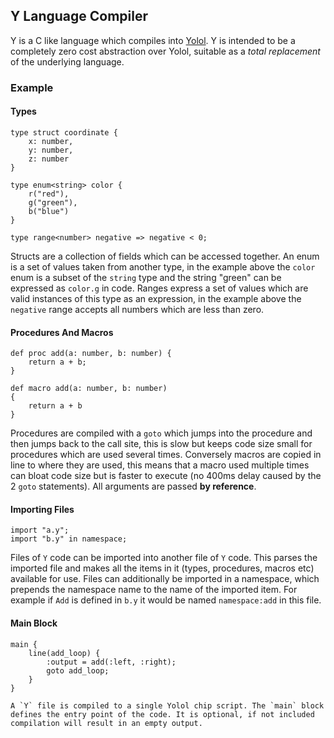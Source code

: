 ## Y Language Compiler

Y is a C like language which compiles into [Yolol](https://wiki.starbasegame.com/index.php/YOLOL). Y is intended to be a completely zero cost abstraction over Yolol, suitable as a _total replacement_ of the underlying language.

### Example

#### Types

```
type struct coordinate {
    x: number,
    y: number,
    z: number
}

type enum<string> color {
    r("red"),
    g("green"),
    b("blue")
}

type range<number> negative => negative < 0;
```

Structs are a collection of fields which can be accessed together. An enum is a set of values taken from another type, in the example above the `color` enum is a subset of the `string` type and the string "green" can be expressed as `color.g` in code. Ranges express a set of values which are valid instances of this type as an expression, in the example above the `negative` range accepts all numbers which are less than zero.

#### Procedures And Macros

```
def proc add(a: number, b: number) {
    return a + b;
}

def macro add(a: number, b: number)
{
    return a + b
}
```

Procedures are compiled with a `goto` which jumps into the procedure and then jumps back to the call site, this is slow but keeps code size small for procedures which are used several times. Conversely macros are copied in line to where they are used, this means that a macro used multiple times can bloat code size but is faster to execute (no 400ms delay caused by the 2 `goto` statements). All arguments are passed **by reference**.

#### Importing Files

```
import "a.y";
import "b.y" in namespace;
```

Files of `Y` code can be imported into another file of `Y` code. This parses the imported file and makes all the items in it (types, procedures, macros etc) available for use. Files can additionally be imported in a namespace, which prepends the namespace name to the name of the imported item. For example if `Add` is defined in `b.y` it would be named `namespace:add` in this file.

#### Main Block

```
main {
    line(add_loop) {
        :output = add(:left, :right);
        goto add_loop;
    }
}

A `Y` file is compiled to a single Yolol chip script. The `main` block defines the entry point of the code. It is optional, if not included compilation will result in an empty output.